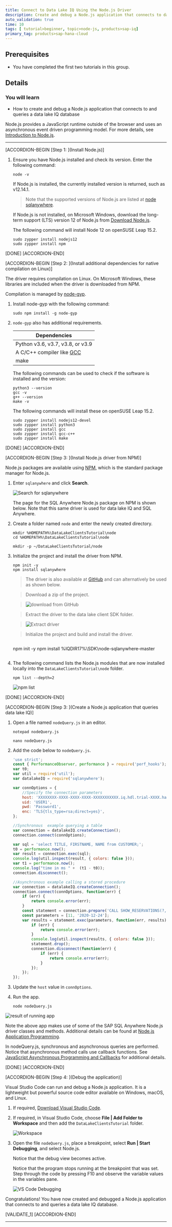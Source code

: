 ```yaml
---
title: Connect to Data Lake IQ Using the Node.js Driver
description: Create and debug a Node.js application that connects to data lake IQ.
auto_validation: true
time: 10
tags: [ tutorial>beginner, topic>node-js, products>sap-iq]
primary_tag: products>sap-hana-cloud
---
```


## Prerequisites
 - You have completed the first two tutorials in this group.

## Details
### You will learn
  - How to create and debug a Node.js application that connects to and queries a data lake IQ database

Node.js provides a JavaScript runtime outside of the browser and uses an asynchronous event driven programming model. For more details, see [Introduction to Node.js](https://nodejs.dev/).  

---

[ACCORDION-BEGIN [Step 1: ](Install Node.js)]

1. Ensure you have Node.js installed and check its version. Enter the following command:

    ```Shell
    node -v  
    ```  

    If Node.js is installed, the currently installed version is returned, such as v12.14.1.

    > Note that the supported versions of Node.js are listed at [node sqlanywhere](https://www.npmjs.com/package/sqlanywhere).

    If Node.js is not installed, on Microsoft Windows, download the long-term support (LTS) version 12 of Node.js from [Download Node.js](https://nodejs.org/en/download/).

    The following command will install Node 12 on openSUSE Leap 15.2.

    ```Shell (Linux)
    sudo zypper install nodejs12
    sudo zypper install npm
    ```

[DONE]
[ACCORDION-END]

[ACCORDION-BEGIN [Step 2: ](Install additional dependencies for native compilation on Linux)]

The driver requires compilation on Linux.  On Microsoft Windows, these libraries are included when the driver is downloaded from NPM.  

Compilation is managed by [node-gyp](https://github.com/nodejs/node-gyp).

1. Install node-gyp with the following command:

    ```Shell (Linux)
    sudo npm install -g node-gyp
    ```

2. `node-gyp` also has additional requirements.

    |Dependencies|
    |---|
    |Python v3.6, v3.7, v3.8, or v3.9|
    |A C/C++ compiler like [GCC](https://gcc.gnu.org/)|
    |make|

    The following commands can be used to check if the software is installed and the version:

    ```Shell (Linux)
    python3 --version
    gcc -v
    g++ --version
    make -v
    ```

    The following commands will install these on openSUSE Leap 15.2.

    ```Shell (Linux)
    sudo zypper install nodejs12-devel
    sudo zypper install python3
    sudo zypper install gcc
    sudo zypper install gcc-c++
    sudo zypper install make
    ```

[DONE]
[ACCORDION-END]


[ACCORDION-BEGIN [Step 3: ](Install Node.js driver from NPM)]

Node.js packages are available using [NPM](https://www.npmjs.com/), which is the standard package manager for Node.js.  

1. Enter `sqlanywhere` and click **Search**.

    ![Search for sqlanywhere](search-npm.png)  

    The page for the SQL Anywhere Node.js package on NPM is shown below. Note that this same driver is used for data lake IQ and SQL Anywhere.   

2. Create a folder named `node` and enter the newly created directory.

    ```Shell (Microsoft Windows)
    mkdir %HOMEPATH%\DataLakeClientsTutorial\node
    cd %HOMEPATH%\DataLakeClientsTutorial\node
    ```
    ```Shell (Linux)
    mkdir -p ~/DataLakeClientsTutorial/node
    ```

3. Initialize the project and install the driver from NPM.

    ```Shell
    npm init -y
    npm install sqlanywhere
    ```

    >The driver is also available at [GitHub](https://github.com/sqlanywhere/node-sqlanywhere) and can alternatively be used as shown below.

    >Download a zip of the project.

    >![download from GitHub](github-download.png)

    >Extract the driver to the data lake client SDK folder.

    >![Extract driver](driver-extract.png)

    >Initialize the project and build and install the driver.

    >```Shell
    npm init -y
    npm install %IQDIR17%\SDK\node-sqlanywhere-master
    >```

4. The following command lists the Node.js modules that are now installed locally into the `DataLakeClientsTutorial\node` folder.

    ```Shell
    npm list --depth=2
    ```

    ![npm list](npm-list.png)

[DONE]
[ACCORDION-END]


[ACCORDION-BEGIN [Step 3: ](Create a Node.js application that queries data lake IQ)]

1. Open a file named `nodeQuery.js` in an editor.

    ```Shell (Microsoft Windows)
    notepad nodeQuery.js
    ```

    ```Shell (Linux)
    nano nodeQuery.js
    ```

2. Add the code below to `nodeQuery.js`.

    ```JavaScript
    'use strict';
    const { PerformanceObserver, performance } = require('perf_hooks');
    var t0;
    var util = require('util');
    var datalakeIQ = require('sqlanywhere');

    var connOptions = {
        //Specify the connection parameters
        host: 'XXXXXXXX-XXXX-XXXX-XXXX-XXXXXXXXXXX.iq.hdl.trial-XXXX.hanacloud.ondemand.com:443',
        uid: 'USER1',
        pwd: 'Password1',
        enc: 'TLS{tls_type=rsa;direct=yes}',
    };

    //Synchronous  example querying a table
    var connection = datalakeIQ.createConnection();
    connection.connect(connOptions);

    var sql = 'select TITLE, FIRSTNAME, NAME from CUSTOMER;';
    t0 = performance.now();
    var result = connection.exec(sql);
    console.log(util.inspect(result, { colors: false }));
    var t1 = performance.now();
    console.log("time in ms " +  (t1 - t0));
    connection.disconnect();

    //Asynchronous example calling a stored procedure
    var connection = datalakeIQ.createConnection();
    connection.connect(connOptions, function(err) {
        if (err) {
            return console.error(err);
        }
        const statement = connection.prepare('CALL SHOW_RESERVATIONS(?,?)');
        const parameters = [11, '2020-12-24'];
        var results = statement.exec(parameters, function(err, results) {
            if (err) {
                return console.error(err);
            }
            console.log(util.inspect(results, { colors: false }));
            statement.drop();
            connection.disconnect(function(err) {
                if (err) {
                    return console.error(err);
                }   
            });
        });
    });
    ```  

4. Update the `host` value in `connOptions`.

5. Run the app.  

    ```Shell
    node nodeQuery.js
    ```
![result of running app](node-query.png)

Note the above app makes use of some of the SAP SQL Anywhere Node.js driver classes and methods. Additional details can be found at [Node.js Application Programming](https://help.sap.com/viewer/09fbca22f0344633b8951c3e9d624d28/latest/en-US/815e3ccf6ce21014b8a4b4e18cbe9b3b.html).

In nodeQuery.js, synchronous and asynchronous queries are performed. Notice that asynchronous method calls use callback functions. See [JavaScript Asynchronous Programming and Callbacks](https://nodejs.dev/learn/javascript-asynchronous-programming-and-callbacks) for additional details.


[DONE]
[ACCORDION-END]

[ACCORDION-BEGIN [Step 4: ](Debug the application)]

Visual Studio Code can run and debug a Node.js application. It is a lightweight but powerful source code editor available on Windows, macOS, and Linux.

1. If required, [Download Visual Studio Code](https://code.visualstudio.com/Download).

2. If required, in Visual Studio Code, choose **File | Add Folder to Workspace** and then add the `DataLakeClientsTutorial` folder.

    ![Workspace](workspace.png)

3. Open the file `nodeQuery.js`, place a breakpoint, select **Run | Start Debugging**, and select Node.js.

    Notice that the debug view becomes active.  

    Notice that the program stops running at the breakpoint that was set. Step through the code by pressing F10 and observe the variable values in the variables pane.

    ![VS Code Debugging](debugging.png)


Congratulations! You have now created and debugged a Node.js application that connects to and queries a data lake IQ database.

[VALIDATE_1]
[ACCORDION-END]

---
